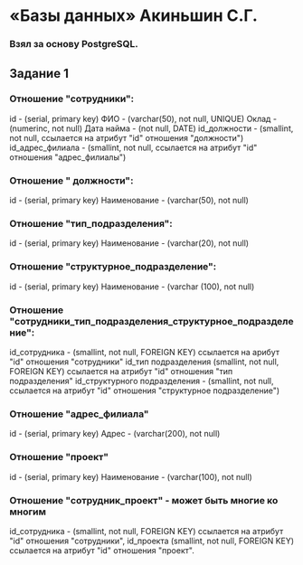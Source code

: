 # «Базы данных» Акиньшин С.Г.

### Взял за основу PostgreSQL.

## Задание 1

### Отношение "сотрудники":

id - (serial, primary key)
ФИО - (varchar(50), not null, UNIQUE)
Оклад - (numerinc, not null)
Дата найма - (not null, DATE)
id_должности - (smallint, not null, ссылается на атрибут "id" отношения "должности")
id_адрес_филиала - (smallint, not null, ссылается на атрибут "id" отношения "адрес_филиалы")

### Отношение " должности":

id - (serial, primary key)
Наименование - (varchar(50), not null)

### Отношение "тип_подразделения":

id - (serial, primary key)
Наименование - (varchar(20), not null)

### Отношение "структурное_подразделение":

id - (serial, primary key)
Наименование - (varchar (100), not null)

### Отношение "cотрудники_тип_подразделения_cтруктурное_подразделение":

id_сотрудника - (smallint, not null, FOREIGN KEY) ссылается на арибут "id" отношения "сотрудники"
id_тип подразделения (smallint, not null, FOREIGN KEY) ссылается на атрибут "id" отношения "тип подразделения"
id_структурного подразделения - (smallint, not null, ссылается на атрибут "id" отношения "структурное подразделение")

### Отношение "адрес_филиала"

id - (serial, primary key)
Адрес - (varchar(200), not null)

### Отношение "проект"

id - (serial, primary key)
Наименование - (varchar(100), not null)

### Отношение "cотрудник_проект" - может быть многие ко многим

id_сотрудника - (smallint, not null, FOREIGN KEY) ссылается на атрибут "id" отношения "сотрудники",
id_проекта (smallint, not null, FOREIGN KEY) ссылается на атрибут "id" отношения "проект".